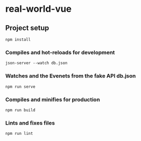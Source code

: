 # real-world-vue

## Project setup

```
npm install
```

### Compiles and hot-reloads for development

```
json-server --watch db.json
```

### Watches and the Evenets from the fake API db.json

```
npm run serve
```

### Compiles and minifies for production

```
npm run build
```

### Lints and fixes files

```
npm run lint
```
